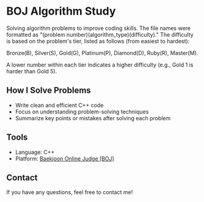 # BOJ Algorithm Study

Solving algorithm problems to improve coding skills.
The file names were formatted as "(problem number)(algorithm_type)(difficulty)."
The difficulty is based on the problem's tier, listed as follows (from easiest to hardest):

Bronze(B), Silver(S), Gold(G), Platinum(P), Diamond(D), Ruby(R), Master(M).

A lower number within each tier indicates a higher difficulty (e.g., Gold 1 is harder than Gold 5).

## How I Solve Problems
- Write clean and efficient C++ code
- Focus on understanding problem-solving techniques
- Summarize key points or mistakes after solving each problem

## Tools
- Language: C++
- Platform: [Baekjoon Online Judge (BOJ)](https://www.acmicpc.net/)

## Contact
If you have any questions, feel free to contact me!
